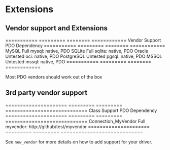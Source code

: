 # Extensions

## Vendor support and Extensions

=========== ========= ======== ============
Vendor      Support   PDO      Dependency
=========== ========= ======== ============
MySQL       Full      mysql:   native, PDO
SQLite      Full      sqlite:  native, PDO
Oracle      Untested  oci:     native, PDO
PostgreSQL  Untested  pgsql:   native, PDO
MSSQL       Untested  mssql:   native, PDO
=========== ========= ======== ============


Most PDO vendors should work out of the box


## 3rd party vendor support

===================== ========= =========  ============================
Class                 Support   PDO        Dependency
===================== ========= =========  ============================
Connection_MyVendor   Full      myvendor:  http://github/test/myvendor
===================== ========= =========  ============================

See `new_vendor` for more details on how to add support for your driver.
